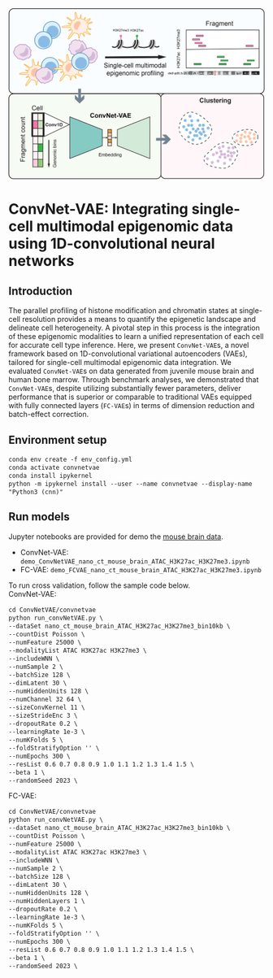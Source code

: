 <img src="docs/img/fig_graph_abs.png">

# ConvNet-VAE: Integrating single-cell multimodal epigenomic data using 1D-convolutional neural networks

## Introduction

The parallel profiling of histone modification and chromatin states at single-cell resolution provides a means to quantify the epigenetic landscape and delineate cell heterogeneity. A pivotal step in this process is the integration of these epigenomic modalities to learn a unified representation of each cell for accurate cell type inference. Here, we present `ConvNet-VAE`s, a novel framework based on 1D-convolutional variational autoencoders (VAEs), tailored for single-cell multimodal epigenomic data integration. We evaluated `ConvNet-VAE`s on data generated from juvenile mouse brain and human bone marrow. Through benchmark analyses, we demonstrated that `ConvNet-VAE`s, despite utilizing substantially fewer parameters, deliver performance that is superior or comparable to traditional VAEs equipped with fully connected layers (`FC-VAE`s) in terms of dimension reduction and batch-effect correction.

## Environment setup

```
conda env create -f env_config.yml
conda activate convnetvae
conda install ipykernel
python -m ipykernel install --user --name convnetvae --display-name "Python3 (cnn)"
```

## Run models

Jupyter notebooks are provided for demo the [mouse brain data](https://www.dropbox.com/scl/fo/0zuu6irftualnwzd3izqv/h?rlkey=0ifqexeqql21nxaamqqmth678&dl=0).
* ConvNet-VAE: `demo_ConvNetVAE_nano_ct_mouse_brain_ATAC_H3K27ac_H3K27me3.ipynb`
* FC-VAE: `demo_FCVAE_nano_ct_mouse_brain_ATAC_H3K27ac_H3K27me3.ipynb`

To run cross validation, follow the sample code below.\
ConvNet-VAE:
 ```
cd ConvNetVAE/convnetvae
python run_convNetVAE.py \
--dataSet nano_ct_mouse_brain_ATAC_H3K27ac_H3K27me3_bin10kb \
--countDist Poisson \
--numFeature 25000 \
--modalityList ATAC H3K27ac H3K27me3 \
--includeWNN \
--numSample 2 \
--batchSize 128 \
--dimLatent 30 \
--numHiddenUnits 128 \
--numChannel 32 64 \
--sizeConvKernel 11 \
--sizeStrideEnc 3 \
--dropoutRate 0.2 \
--learningRate 1e-3 \
--numKFolds 5 \
--foldStratifyOption '' \
--numEpochs 300 \
--resList 0.6 0.7 0.8 0.9 1.0 1.1 1.2 1.3 1.4 1.5 \
--beta 1 \
--randomSeed 2023 \
 ```
FC-VAE:
 ```
cd ConvNetVAE/convnetvae
python run_convNetVAE.py \
--dataSet nano_ct_mouse_brain_ATAC_H3K27ac_H3K27me3_bin10kb \
--countDist Poisson \
--numFeature 25000 \
--modalityList ATAC H3K27ac H3K27me3 \
--includeWNN \
--numSample 2 \
--batchSize 128 \
--dimLatent 30 \
--numHiddenUnits 128 \
--numHiddenLayers 1 \
--dropoutRate 0.2 \
--learningRate 1e-3 \
--numKFolds 5 \
--foldStratifyOption '' \
--numEpochs 300 \
--resList 0.6 0.7 0.8 0.9 1.0 1.1 1.2 1.3 1.4 1.5 \
--beta 1 \
--randomSeed 2023 \
 ```


